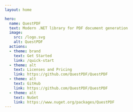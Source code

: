 ```yaml
---
layout: home

hero:
  name: QuestPDF
  text: Modern .NET library for PDF document generation
  image:
    src: /logo.svg
    alt: QuestPDF
  actions:
  - theme: brand
    text: Get Started
    link: /quick-start
  - theme: alt
    text: Licenses and Pricing
    link: https://github.com/QuestPDF/QuestPDF    
  - theme: alt
    text: GitHub
    link: https://github.com/QuestPDF/QuestPDF
  - theme: alt
    text: NuGet
    link: https://www.nuget.org/packages/QuestPDF
---
```


<script setup>
import HomePage from '../docs/.vitepress/theme/homepage/HomePage.vue';
</script>


<ClientOnly>
    <HomePage />
</ClientOnly>
